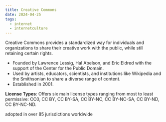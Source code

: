 ```yaml
---
title: Creative Commons
date: 2024-04-25
tags:
  - internet
  - internetculture
---
```

Creative Commons provides a standardized way for individuals and organizations to share their creative work with the public, while still retaining certain rights.

- Founded by Lawrence Lessig, Hal Abelson, and Eric Eldred with the support of the Center for the Public Domain.
- Used by artists, educators, scientists, and institutions like Wikipedia and the Smithsonian to share a diverse range of content.
- Established in 2001.

**License Types**: Offers six main license types ranging from most to least permissive: CC0, CC BY, CC BY-SA, CC BY-NC, CC BY-NC-SA, CC BY-ND, CC BY-NC-ND.

adopted in over 85 jurisdictions worldwide